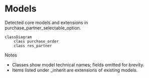 # Models

Detected core models and extensions in purchase_partner_selectable_option.

```mermaid
classDiagram
    class purchase_order
    class res_partner
```

Notes
- Classes show model technical names; fields omitted for brevity.
- Items listed under _inherit are extensions of existing models.

